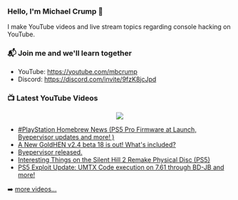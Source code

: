 ### Hello, I'm Michael Crump 👋

I make YouTube videos and live stream topics regarding console hacking on YouTube. 

### 📬 Join me and we'll learn together

- YouTube: https://youtube.com/mbcrump
- Discord: https://discord.com/invite/9fzK8jcJpd

### 📺 Latest YouTube Videos

<div align="center">

[<img src="https://img.shields.io/badge/-Subscribe-red?style=for-the-badge&logo=youtube&logoColor=white"/>](https://www.youtube.com/c/mbcrump?sub_confirmation=1)

</div>

<!-- YOUTUBE:START -->
- [#PlayStation Homebrew News &lpar;PS5 Pro Firmware at Launch, Byepervisor updates and more! &rpar;](https://www.youtube.com/watch?v=_oDUdNVXk8g)
- [A New GoldHEN v2.4 beta 18 is out! What&#39;s included?](https://www.youtube.com/watch?v=qVHBzlDVstc)
- [Byepervisor released.](https://www.youtube.com/watch?v=GdOBVaqrg-o)
- [Interesting Things on the Silent Hill 2 Remake Physical Disc &lpar;PS5&rpar;](https://www.youtube.com/watch?v=3tdfpA_NZ9w)
- [PS5 Exploit Update: UMTX Code execution on 7.61 through BD-JB and more!](https://www.youtube.com/watch?v=9pa92D1CwqE)
<!-- YOUTUBE:END -->

➡️ [more videos...](https://youtube.com/mbcrump)

